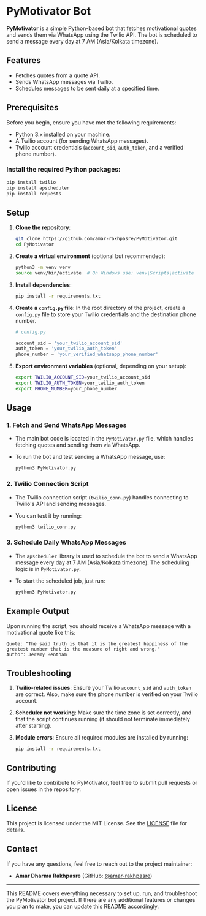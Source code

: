 # PyMotivator Bot

**PyMotivator** is a simple Python-based bot that fetches motivational quotes and sends them via WhatsApp using the Twilio API. The bot is scheduled to send a message every day at 7 AM (Asia/Kolkata timezone).

## Features
- Fetches quotes from a quote API.
- Sends WhatsApp messages via Twilio.
- Schedules messages to be sent daily at a specified time.

## Prerequisites

Before you begin, ensure you have met the following requirements:
- Python 3.x installed on your machine.
- A Twilio account (for sending WhatsApp messages).
- Twilio account credentials (`account_sid`, `auth_token`, and a verified phone number).

### Install the required Python packages:
```bash
pip install twilio
pip install apscheduler
pip install requests
```

## Setup

1. **Clone the repository**:
   ```bash
   git clone https://github.com/amar-rakhpasre/PyMotivator.git
   cd PyMotivator
   ```

2. **Create a virtual environment** (optional but recommended):
   ```bash
   python3 -m venv venv
   source venv/bin/activate  # On Windows use: venv\Scripts\activate
   ```

3. **Install dependencies**:
   ```bash
   pip install -r requirements.txt
   ```

4. **Create a `config.py` file**:
   In the root directory of the project, create a `config.py` file to store your Twilio credentials and the destination phone number.
   ```python
   # config.py

   account_sid = 'your_twilio_account_sid'
   auth_token = 'your_twilio_auth_token'
   phone_number = 'your_verified_whatsapp_phone_number'
   ```

5. **Export environment variables** (optional, depending on your setup):
   ```bash
   export TWILIO_ACCOUNT_SID=your_twilio_account_sid
   export TWILIO_AUTH_TOKEN=your_twilio_auth_token
   export PHONE_NUMBER=your_phone_number
   ```

## Usage

### 1. Fetch and Send WhatsApp Messages

- The main bot code is located in the `PyMotivator.py` file, which handles fetching quotes and sending them via WhatsApp.
- To run the bot and test sending a WhatsApp message, use:

   ```bash
   python3 PyMotivator.py
   ```

### 2. Twilio Connection Script

- The Twilio connection script (`twilio_conn.py`) handles connecting to Twilio's API and sending messages.
- You can test it by running:

   ```bash
   python3 twilio_conn.py
   ```

### 3. Schedule Daily WhatsApp Messages

- The `apscheduler` library is used to schedule the bot to send a WhatsApp message every day at 7 AM (Asia/Kolkata timezone). The scheduling logic is in `PyMotivator.py`.
- To start the scheduled job, just run:

   ```bash
   python3 PyMotivator.py
   ```

## Example Output

Upon running the script, you should receive a WhatsApp message with a motivational quote like this:

```
Quote: "The said truth is that it is the greatest happiness of the greatest number that is the measure of right and wrong."
Author: Jeremy Bentham
```

## Troubleshooting

1. **Twilio-related issues**: 
   Ensure your Twilio `account_sid` and `auth_token` are correct. Also, make sure the phone number is verified on your Twilio account.

2. **Scheduler not working**:
   Make sure the time zone is set correctly, and that the script continues running (it should not terminate immediately after starting).

3. **Module errors**:
   Ensure all required modules are installed by running:
   ```bash
   pip install -r requirements.txt
   ```

## Contributing

If you'd like to contribute to PyMotivator, feel free to submit pull requests or open issues in the repository.

## License

This project is licensed under the MIT License. See the [LICENSE](LICENSE) file for details.

## Contact

If you have any questions, feel free to reach out to the project maintainer:
- **Amar Dharma Rakhpasre** (GitHub: [@amar-rakhpasre](https://github.com/amar-rakhpasre))

---

This README covers everything necessary to set up, run, and troubleshoot the PyMotivator bot project. If there are any additional features or changes you plan to make, you can update this README accordingly.
